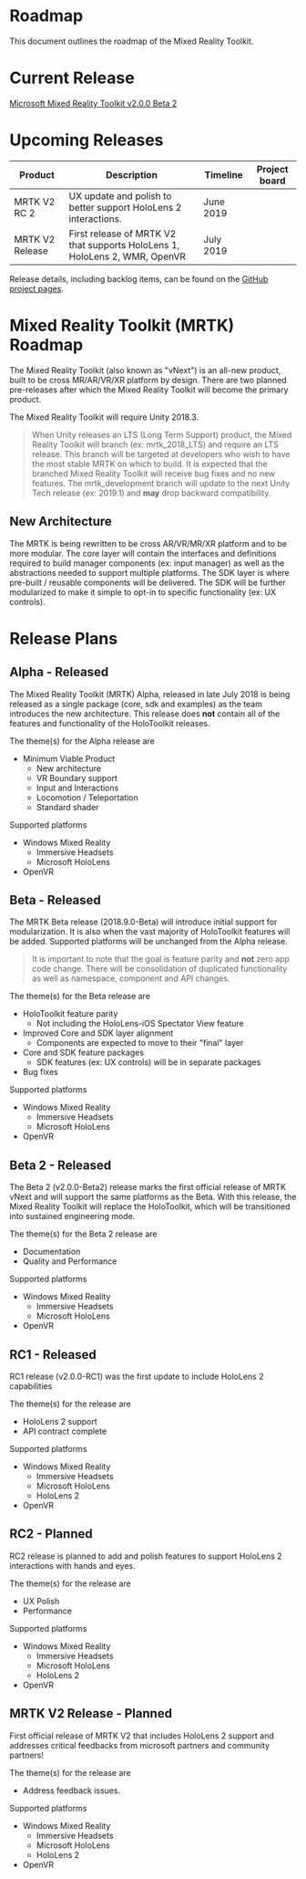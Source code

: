 # Roadmap

This document outlines the roadmap of the Mixed Reality Toolkit.

# Current Release 

[Microsoft Mixed Reality Toolkit v2.0.0 Beta 2](https://github.com/Microsoft/MixedRealityToolkit-Unity/releases/tag/v2.0.0-Beta2)

# Upcoming Releases
 
| Product | Description | Timeline | Project board |
| --- | --- | --- | --- |
|MRTK V2 RC 2| UX update and polish to better support HoloLens 2 interactions. | June 2019 |  |
|MRTK V2 Release | First release of MRTK V2 that supports HoloLens 1, HoloLens 2, WMR, OpenVR | July 2019 | |

Release details, including backlog items, can be found on the [GitHub project pages](https://github.com/Microsoft/MixedRealityToolkit-Unity/projects).

# Mixed Reality Toolkit (MRTK) Roadmap

The Mixed Reality Toolkit (also known as "vNext") is an all-new product, built to be cross MR/AR/VR/XR platform by design. There are two planned pre-releases after which the Mixed Reality Toolkit will become the primary product.

The Mixed Reality Toolkit will require Unity 2018.3.

> When Unity releases an LTS (Long Term Support) product, the Mixed Reality Toolkit will branch (ex: mrtk_2018_LTS) and require an LTS release. This branch will be targeted at developers who wish to have the most stable MRTK on which to build. It is expected that the branched Mixed Reality Toolkit will receive bug fixes and no new features. The mrtk_development branch will update to the next Unity Tech release (ex: 2019.1) and **may** drop backward compatibility.

## New Architecture

The MRTK is being rewritten to be cross AR/VR/MR/XR platform and to be more modular. The core layer will contain the interfaces and definitions required to build manager components (ex: input manager) as well as the abstractions needed to support multiple platforms. The SDK layer is where pre-built / reusable components will be delivered. The SDK will be further modularized to make it simple to opt-in to specific functionality (ex: UX controls).


# Release Plans
## Alpha - Released 

The Mixed Reality Toolkit (MRTK) Alpha, released in late July 2018 is being released as a single package (core, sdk and examples) as the team introduces the new architecture. This release does **not** contain all of the features and functionality of the HoloToolkit releases.

The theme(s) for the Alpha release are

- Minimum Viable Product
    - New architecture
    - VR Boundary support
    - Input and Interactions
    - Locomotion / Teleportation
    - Standard shader

Supported platforms 

- Windows Mixed Reality
    - Immersive Headsets
    - Microsoft HoloLens
- OpenVR

## Beta - Released 

The MRTK Beta release (2018.9.0-Beta) will introduce initial support for modularization. It is also when the vast majority of HoloToolkit features will be added. Supported platforms will be unchanged from the Alpha release.

> It is important to note that the goal is feature parity and **not** zero app code change. There will be consolidation of duplicated functionality as well as namespace, component and API changes.

The theme(s) for the Beta release are

- HoloToolkit feature parity
    - Not including the HoloLens-iOS Spectator View feature
- Improved Core and SDK layer alignment
    - Components are expected to move to their "final" layer
- Core and SDK feature packages
    - SDK features (ex: UX controls) will be in separate packages 
- Bug fixes

Supported platforms 

- Windows Mixed Reality
    - Immersive Headsets
    - Microsoft HoloLens
- OpenVR

## Beta 2 - Released 

The Beta 2 (v2.0.0-Beta2) release marks the first official release of MRTK vNext and will support the same platforms as the Beta. With this release, the Mixed Reality Toolkit will replace the HoloToolkit, which will be transitioned into sustained engineering mode.

The theme(s) for the Beta 2 release are

- Documentation 
- Quality and Performance 

Supported platforms 

- Windows Mixed Reality
    - Immersive Headsets
    - Microsoft HoloLens
- OpenVR

## RC1 - Released

RC1 release (v2.0.0-RC1) was the first update to include HoloLens 2 capabilities

The theme(s) for the release are

- HoloLens 2 support
- API contract complete 

Supported platforms

- Windows Mixed Reality
    - Immersive Headsets
    - Microsoft HoloLens
    - HoloLens 2
- OpenVR

## RC2 - Planned 

RC2 release is planned to add and polish features to support HoloLens 2 interactions with hands and eyes.

The theme(s) for the release are

- UX Polish 
- Performance 

Supported platforms

- Windows Mixed Reality
    - Immersive Headsets
    - Microsoft HoloLens
    - HoloLens 2
- OpenVR

## MRTK V2 Release - Planned 

First official release of MRTK V2 that includes HoloLens 2 support and addresses critical feedbacks from microsoft partners and community partners! 

The theme(s) for the release are

- Address feedback issues. 

Supported platforms

- Windows Mixed Reality
    - Immersive Headsets
    - Microsoft HoloLens
    - HoloLens 2
- OpenVR
